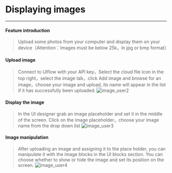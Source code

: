 # Displaying images
__________________________

#### Feature introduction

>Upload some photos from your computer and display them on your device（Attention：Images must be below 25k，in jpg or bmp format）

#### Upload image

>Connect to UIflow with your API key，Select the cloud file icon in the top right，select the image tab，click Add image and browse for an image，choose your image and upload, its name will appear in the list if it has successfully been uploaded.
>![image_user2](/image/Display/image_user1.gif)

#### Display the image

>In the UI designer grab an image placeholder and set it in the middle of the screen. Click on the image placeholder，choose your image name from the drop down list
>![image_user3](/image/Display/image_user2.gif)

#### Image manipulation

>After uploading an image and assigning it to the place holder, you can manipulate it with the image blocks in the UI blocks section. You can choose whether to show or hide the image and set its position on the screen.
>![image_user4](/image/Display/image_user3.gif)